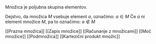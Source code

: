 Množica je poljubna skupina elementov.

Dejstvo, da množica _M_ vsebuje element _a_, označimo: $a \in M$
Če _a_ ni element množice _M_, pa to označimo: $a \notin M$

[[Prazna množica]]
[[Zapis množice]]
[[Računanje z množicami]]
[[Moč množice]]
[[Podmnožica]]
[[Kartezični produkt množic]]
